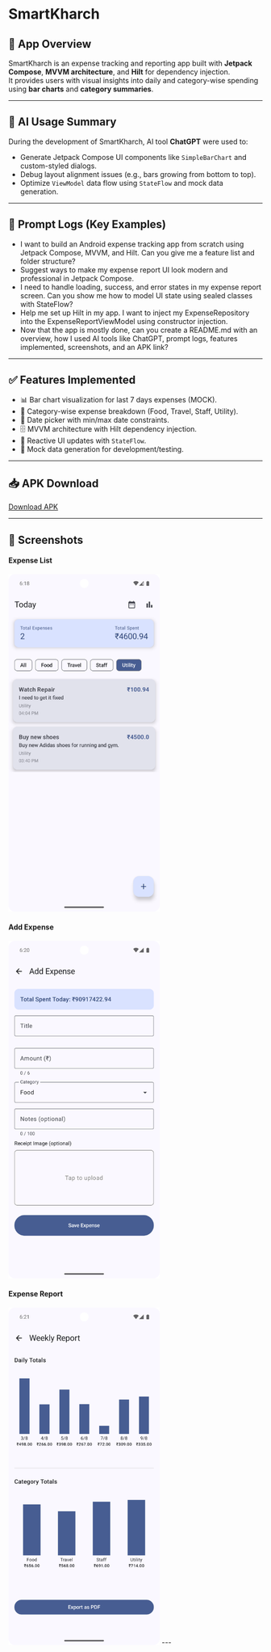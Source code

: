 # SmartKharch

## 📌 App Overview
SmartKharch is an expense tracking and reporting app built with **Jetpack Compose**, **MVVM architecture**, and **Hilt** for dependency injection.  
It provides users with visual insights into daily and category-wise spending using **bar charts** and **category summaries**.

---

## 🤖 AI Usage Summary
During the development of SmartKharch, AI tool **ChatGPT** were used to:
- Generate Jetpack Compose UI components like `SimpleBarChart` and custom-styled dialogs.
- Debug layout alignment issues (e.g., bars growing from bottom to top).
- Optimize `ViewModel` data flow using `StateFlow` and mock data generation.

---

## 📝 Prompt Logs (Key Examples)
- I want to build an Android expense tracking app from scratch using Jetpack Compose, MVVM, and Hilt. Can you give me a feature list and folder structure?
- Suggest ways to make my expense report UI look modern and professional in Jetpack Compose.
- I need to handle loading, success, and error states in my expense report screen. Can you show me how to model UI state using sealed classes with StateFlow?
- Help me set up Hilt in my app. I want to inject my ExpenseRepository into the ExpenseReportViewModel using constructor injection.
- Now that the app is mostly done, can you create a README.md with an overview, how I used AI tools like ChatGPT, prompt logs, features implemented, screenshots, and an APK link?

---

## ✅ Features Implemented
- 📊 Bar chart visualization for last 7 days expenses (MOCK).
- 📂 Category-wise expense breakdown (Food, Travel, Staff, Utility).
- 📅 Date picker with min/max date constraints.
- 🗄 MVVM architecture with Hilt dependency injection.
- 🔄 Reactive UI updates with `StateFlow`.
- 🧪 Mock data generation for development/testing.

---

## 📥 APK Download
[Download APK](https://www.dropbox.com/scl/fi/2qdeokjtezvdym3teceoc/SmartKharch.apk?rlkey=kdu9din4msz292fi4zks90pes&st=i7qp18vx&dl=0)

---

## 📸 Screenshots
<h4>Expense List</h4>
<img src="screenshots/ExpenseList.png" width="300"/>

<h4>Add Expense</h4>
<img src="screenshots/AddExpense.png" width="300"/>

<h4>Expense Report</h4>
<img src="screenshots/ExpenseReport.png" width="300"/>
---
